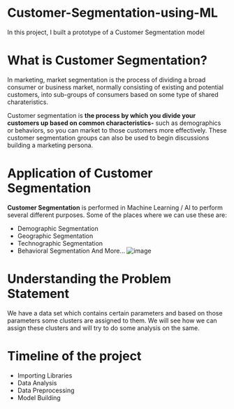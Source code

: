 # Customer-Segmentation-using-ML
In this project, I built a prototype of a Customer Segmentation model

# What is Customer Segmentation?
In marketing, market segmentation is the process of dividing a broad consumer or business market, normally consisting of existing and potential customers, into sub-groups of consumers based on some type of shared charateristics.

Customer segmentation is **the process by which you divide your customers up based on common characteristics-** such as demographics or behaviors, so you can market to those customers more effectively. These customer segmentation groups can also be used to begin discussions building a marketing persona.

# Application of Customer Segmentation
**Customer Segmentation** is performed in Machine Learning / AI to perform several different purposes. Some of the places where we can use these are:
 * Demographic Segmentation
 * Geographic Segmentation
 * Technographic Segmentation
 * Behavioral Segmentation
And More...
![image](https://user-images.githubusercontent.com/86511074/168649534-770dee2a-e8c4-480b-9fc9-6931e921105d.png)


# Understanding the Problem Statement
We have a data set which contains certain parameters and based on those parameters some clusters are assigned to them. We will see how we can assign these clusters and will try to do some analysis on the same.

# Timeline of the project 
  * Importing Libraries
  * Data Analysis
  * Data Preprocessing
  * Model Building
